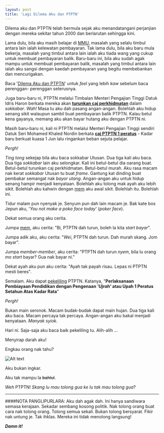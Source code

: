 ```yaml
---
layout: post
title: 'Lagi Dilema Aku dan PTPTN'
---
```


Dilema aku dan PTPTN telah bermula sejak aku menandatangani perjanjian dengan mereka sekitar tahun 2000 dan berlarutan sehingga kini.

Lama dulu, bila aku masih belajar di [MMU](http://www.mmu.edu.my), masalah yang selalu timbul antara lain ialah kelewatan pembayaran. Tak lama dulu, bila aku baru mula bekerja, masalah yang timbul antara lain ialah aku tiada wang yang cukup untuk membuat pembayaran balik. Baru-baru ini, bila aku sudah agak mampu untuk membuat pembayaran balik, masalah yang timbul antara lain ialah aku sangsi dengan kaedah pembayaran yang begitu membebankan dan mencurigakan.

Baca '[Dilema Aku dan PTPTN](http://hello.nazrulhisham.net/2008/06/17/dilema-aku-dan-ptptn/l)' untuk *feel* yang lebih *kaw* sebelum baca perenggan- perenggan seterusnya.

Juga baru-baru ni, PTPTN melalui Timbalan Menteri Pengajian Tinggi Datuk Idris Haron berkata mereka akan [**turunkan caj perkhidmatan**](http://www.utusan.com.my/utusan/info.asp?y=2008&dt=0610&pub=Utusan_Malaysia&sec=Pendidikan&pg=pe_03.htm) dalam *sokkabar*. *Wah!* Masa tu aku dah pasang angan-angan. Bolehlah aku hidup senang sikit walaupun sambil buat pembayaran balik PTPTN. Kalau betul kena gayanya, memang aku akan bayar hutang aku dengan PTPTN ni.

Masih baru-baru ni, kali ni PTPTN melalui Menteri Pengajian Tinggi sendiri Datuk Seri Mohamed Khaled Nordin berkata [**caj PTPTN 1 peratus**](http://www.utusan.com.my/utusan/info.asp?y=2008&dt=0814&pub=Utusan_Malaysia&sec=Muka_Hadapan&pg=mh_01.htm) - Kadar baru berkuat kuasa 1 Jun lalu ringankan beban sejuta pelajar.

*Pergh!*
  
*Ting tong* sekejap bila aku baca sokkabar Utusan. Dua tiga kali aku baca. Dua tiga *sokkabar* lain aku selongkar. Kali ini betul-betul dia oarang buat. Betul-betul turunkan caj perkhidmatan. Betul-betul murah. Aku rasa macam nak kerat
*sokkabar* Utusan tu buat *frame*. Gantung kat dinding buat pembakar semangat nak *bayor utang*. Angan-angan aku untuk hidup senang hampir menjadi kenyataan. Bolehlah aku tolong mak ayah aku lebih sikit. Bolehlah aku kahwin dengan
[mem](http://sputnik--sweetheart.blogspot.com/) aku awal sikit. Bolehlah itu.
Bolehlah ini.
  
Tidur malam pun nyenyak je. Senyum pun dah lain macam je. Bak kate bos Jepun
aku, '*You not make a poka face today*' (*poker face*).

Dekat semua orang aku cerita.
  
Jumpa [mem](http://sputnik--sweetheart.blogspot.com/), aku cerita: "Bi, PTPTN dah turun, boleh la kita *start bayar*".

Jumpa adik aku, aku cerita: "*Wei*, PTPTN dah turun. Dah murah skang. Jom bayar".

Jumpa *member-member*, aku cerita: "PTPTN dah turun *nyem*, bila lu orang *mo start* bayar? Gua nak bayar ni."

Dekat ayah aku pun aku cerita: "Ayah tak payah risau. Lepas ni PTPTN mesti beres".
  
Semalam. Aku dapat [pekeliling](http://www.ptptn.gov.my/docs/Pekeliling/2-2008.pdf) PTPTN. Katanya, "**Perlaksanaan Pembiayaan Pendidikan dengan Pengenaan *'Ujrah'* atau Upah 1 Peratus Setahun Atas Kadar Rata**"

*Pergh!*
  
Bukan main seronok. Macam budak-budak dapat main hujan. Dua tiga kali aku baca. Macam percaya tak percaya. Angan-angan aku bakal menjadi kenyataan. *Manyak syiok*.
  
Hari ni. Saja-saja aku baca baik pekeliling tu. Alih-alih ...

Menyirap darah aku!
  
Engkau orang nak tahu?

![Alt text](http://4.bp.blogspot.com/_e86KQvrn6dg/SPai0xWsx5I/AAAAAAAAACw/_zbbsHcvEpw/s640/ingkar.png)

Aku bukan ingkar.

Aku tak mampu la ~~bahlul~~.

*Weh* PTPTN! *Skang lu mau tolong gua ke lu tak mau tolong gua*?

---
####NOTA PANGLIPURLARA:
Aku dah agak dah. Ini hanya sandiwara semasa kerajaan. Sekadar sembang kosong
politik. Nak tolong orang buat cara nak tolong orang. Tolong semua sekali.
Bukan tolong bersyarat. Fikir nak untung je. Tak ihklas. Mereka ini tidak
menolong langsung!
  
*__Damn it!__*
